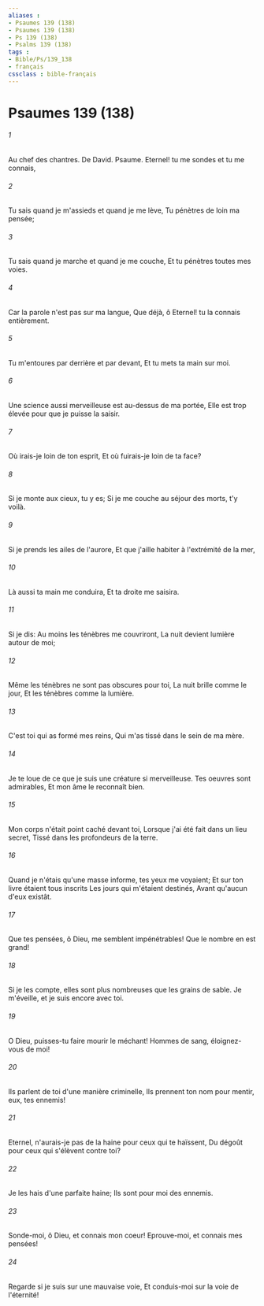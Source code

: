 ```yaml
---
aliases : 
- Psaumes 139 (138)
- Psaumes 139 (138)
- Ps 139 (138)
- Psalms 139 (138)
tags : 
- Bible/Ps/139_138
- français
cssclass : bible-français
---
```


# Psaumes 139 (138)

###### 1
Au chef des chantres. De David. Psaume. Eternel! tu me sondes et tu me connais,
###### 2
Tu sais quand je m'assieds et quand je me lève, Tu pénètres de loin ma pensée;
###### 3
Tu sais quand je marche et quand je me couche, Et tu pénètres toutes mes voies.
###### 4
Car la parole n'est pas sur ma langue, Que déjà, ô Eternel! tu la connais entièrement.
###### 5
Tu m'entoures par derrière et par devant, Et tu mets ta main sur moi.
###### 6
Une science aussi merveilleuse est au-dessus de ma portée, Elle est trop élevée pour que je puisse la saisir.
###### 7
Où irais-je loin de ton esprit, Et où fuirais-je loin de ta face?
###### 8
Si je monte aux cieux, tu y es; Si je me couche au séjour des morts, t'y voilà.
###### 9
Si je prends les ailes de l'aurore, Et que j'aille habiter à l'extrémité de la mer,
###### 10
Là aussi ta main me conduira, Et ta droite me saisira.
###### 11
Si je dis: Au moins les ténèbres me couvriront, La nuit devient lumière autour de moi;
###### 12
Même les ténèbres ne sont pas obscures pour toi, La nuit brille comme le jour, Et les ténèbres comme la lumière.
###### 13
C'est toi qui as formé mes reins, Qui m'as tissé dans le sein de ma mère.
###### 14
Je te loue de ce que je suis une créature si merveilleuse. Tes oeuvres sont admirables, Et mon âme le reconnaît bien.
###### 15
Mon corps n'était point caché devant toi, Lorsque j'ai été fait dans un lieu secret, Tissé dans les profondeurs de la terre.
###### 16
Quand je n'étais qu'une masse informe, tes yeux me voyaient; Et sur ton livre étaient tous inscrits Les jours qui m'étaient destinés, Avant qu'aucun d'eux existât.
###### 17
Que tes pensées, ô Dieu, me semblent impénétrables! Que le nombre en est grand!
###### 18
Si je les compte, elles sont plus nombreuses que les grains de sable. Je m'éveille, et je suis encore avec toi.
###### 19
O Dieu, puisses-tu faire mourir le méchant! Hommes de sang, éloignez-vous de moi!
###### 20
Ils parlent de toi d'une manière criminelle, Ils prennent ton nom pour mentir, eux, tes ennemis!
###### 21
Eternel, n'aurais-je pas de la haine pour ceux qui te haïssent, Du dégoût pour ceux qui s'élèvent contre toi?
###### 22
Je les hais d'une parfaite haine; Ils sont pour moi des ennemis.
###### 23
Sonde-moi, ô Dieu, et connais mon coeur! Eprouve-moi, et connais mes pensées!
###### 24
Regarde si je suis sur une mauvaise voie, Et conduis-moi sur la voie de l'éternité!
